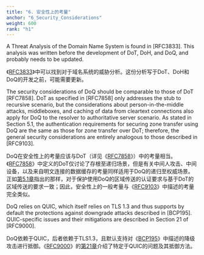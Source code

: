 ```yaml
---
title: "6. 安全性上的考量"
anchor: "6_Security_Considerations"
weight: 600
rank: "h1"
---
```


A Threat Analysis of the Domain Name System is found in [RFC3833]. This analysis was written before the development of DoT, DoH, and DoQ, and probably needs to be updated.

《[RFC3833]()》中可以找到对于域名系统的威胁分析。这份分析写于DoT、DoH和DoQ的开发之前，可能需要更新。

The security considerations of DoQ should be comparable to those of DoT [RFC7858]. DoT as specified in [RFC7858] only addresses the stub to recursive scenario, but the considerations about person-in-the-middle attacks, middleboxes, and caching of data from cleartext connections also apply for DoQ to the resolver to authoritative server scenario. As stated in Section 5.1, the authentication requirements for securing zone transfer using DoQ are the same as those for zone transfer over DoT; therefore, the general security considerations are entirely analogous to those described in [RFC9103].

DoQ在安全性上的考量应该与DoT（详见《[RFC7858]()》）中的考量相当。《[RFC7858]()》中定义的DoT仅讨论了存根至递归场景，但是有关中间人攻击、中间设备，以及来自明文连接的数据缓存的考量同样适用于DoQ的递归至权威场景。正如[第5.1章]()指出的那样，对于保护使用DoQ的区域传送的认证要求与基于DoT的区域传送的要求一致；因此，安全性上的一般考量与《[RFC9103]()》中描述的考量完全类似。

DoQ relies on QUIC, which itself relies on TLS 1.3 and thus supports by default the protections against downgrade attacks described in [BCP195]. QUIC-specific issues and their mitigations are described in Section 21 of [RFC9000].

DoQ依赖于QUIC，后者依赖于TLS1.3，且默认支持对《[BCP195]()》中描述的降级攻击进行抵御。《[RFC9000]()》的[第21章]()介绍了特定于QUIC的问题及其抵御方法。
